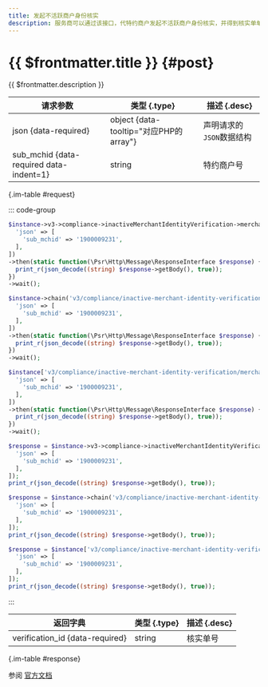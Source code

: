 ```yaml
---
title: 发起不活跃商户身份核实
description: 服务商可以通过该接口，代特约商户发起不活跃商户身份核实，并得到核实单单号。 此接口采用异步处理模式，即在接收到服务商请求后，优先受理请求再异步处理，最终的核实结果可以通过“查询不活跃商户身份核实结果”接口获取。
---
```


# {{ $frontmatter.title }} {#post}

{{ $frontmatter.description }}

| 请求参数 | 类型 {.type} | 描述 {.desc}
| --- | --- | ---
| json {data-required} | object {data-tooltip="对应PHP的array"} | 声明请求的`JSON`数据结构
| sub_mchid {data-required data-indent=1} | string | 特约商户号

{.im-table #request}

::: code-group

```php [异步纯链式]
$instance->v3->compliance->inactiveMerchantIdentityVerification->merchants->postAsync([
  'json' => [
    'sub_mchid' => '1900009231',
  ],
])
->then(static function(\Psr\Http\Message\ResponseInterface $response) {
  print_r(json_decode((string) $response->getBody(), true));
})
->wait();
```

```php [异步声明式]
$instance->chain('v3/compliance/inactive-merchant-identity-verification/merchants')->postAsync([
  'json' => [
    'sub_mchid' => '1900009231',
  ],
])
->then(static function(\Psr\Http\Message\ResponseInterface $response) {
  print_r(json_decode((string) $response->getBody(), true));
})
->wait();
```

```php [异步属性式]
$instance['v3/compliance/inactive-merchant-identity-verification/merchants']->postAsync([
  'json' => [
    'sub_mchid' => '1900009231',
  ],
])
->then(static function(\Psr\Http\Message\ResponseInterface $response) {
  print_r(json_decode((string) $response->getBody(), true));
})
->wait();
```

```php [同步纯链式]
$response = $instance->v3->compliance->inactiveMerchantIdentityVerification->merchants->post([
  'json' => [
    'sub_mchid' => '1900009231',
  ],
]);
print_r(json_decode((string) $response->getBody(), true));
```

```php [同步声明式]
$response = $instance->chain('v3/compliance/inactive-merchant-identity-verification/merchants')->post([
  'json' => [
    'sub_mchid' => '1900009231',
  ],
]);
print_r(json_decode((string) $response->getBody(), true));
```

```php [同步属性式]
$response = $instance['v3/compliance/inactive-merchant-identity-verification/merchants']->post([
  'json' => [
    'sub_mchid' => '1900009231',
  ],
]);
print_r(json_decode((string) $response->getBody(), true));
```

:::

| 返回字典 | 类型 {.type} | 描述 {.desc}
| --- | --- | ---
| verification_id {data-required} | string | 核实单号

{.im-table #response}

参阅 [官方文档](https://pay.weixin.qq.com/docs/partner/apis/inactive-merchant-identity-verification/inactive-mch-identity-verification/create-inactive-merchant-identity-verification.html)
